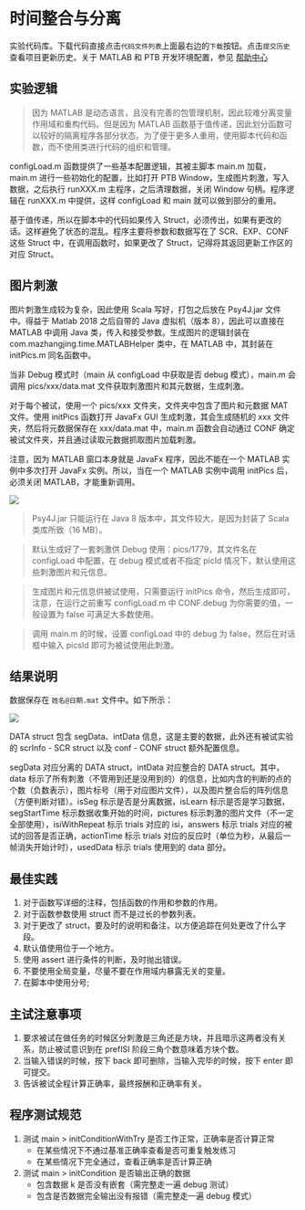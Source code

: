 # 时间整合与分离

实验代码库。下载代码直接点击`代码文件列表`上面最右边的`下载`按钮。点击`提交历史`查看项目更新历史。关于 MATLAB 和 PTB 开发环境配置，参见 [帮助中心](http://help.mazhangjing.com/matlab_ptb)

## 实验逻辑

> 因为 MATLAB 是动态语言，且没有完善的包管理机制，因此较难分离变量作用域和重构代码。但是因为 MATLAB 函数基于值传递，因此划分函数可以较好的隔离程序各部分状态。为了便于更多人重用，使用脚本代码和函数，而不使用类进行代码的组织和管理。

configLoad.m 函数提供了一些基本配置逻辑，其被主脚本 main.m 加载，main.m 进行一些初始化的配置，比如打开 PTB Window，生成图片刺激，写入数据，之后执行 runXXX.m 主程序，之后清理数据，关闭 Window 句柄。程序逻辑在 runXXX.m 中提供，这样 configLoad 和 main 就可以做到部分的重用。

基于值传递，所以在脚本中的代码如果传入 Struct，必须传出，如果有更改的话。这样避免了状态的混乱。程序主要将参数和数据写在了 SCR、EXP、CONF 这些 Struct 中，在调用函数时，如果更改了 Struct，记得将其返回更新工作区的对应 Struct。

## 图片刺激

图片刺激生成较为复杂，因此使用 Scala 写好，打包之后放在 Psy4J.jar 文件中。得益于 Matlab 2018 之后自带的 Java 虚拟机（版本 8），因此可以直接在 MATLAB 中调用 Java 类，传入和接受参数。生成图片的逻辑封装在 com.mazhangjing.time.MATLABHelper 类中，在 MATLAB 中，其封装在 initPics.m 同名函数中。

当非 Debug 模式时（main 从 configLoad 中获取是否 debug 模式），main.m 会调用 pics/xxx/data.mat 文件获取刺激图片和其元数据，生成刺激。

对于每个被试，使用一个 pics/xxx 文件夹，文件夹中包含了图片和元数据 MAT 文件。使用 initPics 函数打开 JavaFx GUI 生成刺激，其会生成随机的 xxx 文件夹，然后将元数据保存在 xxx/data.mat 中，main.m 函数会自动通过 CONF 确定被试文件夹，并且通过读取元数据抓取图片加载刺激。

注意，因为 MATLAB 窗口本身就是 JavaFx 程序，因此不能在一个 MATLAB 实例中多次打开 JavaFx 实例。所以，当在一个 MATLAB 实例中调用 initPics 后，必须关闭 MATLAB，才能重新调用。

![](http://static2.mazhangjing.com/20191204/ff661f0_WX20191204-181236.png)

> Psy4J.jar 只能运行在 Java 8 版本中，其文件较大，是因为封装了 Scala 类库所致（16 MB）。

> 默认生成好了一套刺激供 Debug 使用：pics/1779，其文件名在 configLoad 中配置，在 debug 模式或者不指定 picId 情况下，默认使用这些刺激图片和元信息。

> 生成图片和元信息供被试使用，只需要运行 initPics 命令，然后生成即可，注意，在运行之前重写 configLoad.m 中 CONF.debug 为你需要的值，一般设置为 false 可满足大多数使用。

> 调用 main.m 的时候，设置 configLoad 中的 debug 为 false，然后在对话框中输入 picsId 即可为被试使用此刺激。

## 结果说明

数据保存在 `姓名@日期.mat` 文件中。如下所示：

![](http://static2.mazhangjing.com/20191206/cc9d42a_data_example.png)

DATA struct 包含 segData、intData 信息，这是主要的数据，此外还有被试实验的 scrInfo - SCR struct 以及 conf - CONF struct 额外配置信息。

segData 对应分离的 DATA struct，intData 对应整合的 DATA struct。其中，data 标示了所有刺激（不管用到还是没用到的）的信息，比如内含的判断的点的个数（负数表示），图片标号（用于对应图片文件），以及图片整合后的阵列信息（方便判断对错）。isSeg 标示是否是分离数据，isLearn 标示是否是学习数据，segStartTime 标示数据收集开始的时间，pictures 标示刺激的图片文件（不一定全部使用），isiWithRepeat 标示 trials 对应的 isi，answers 标示 trials 对应的被试的回答是否正确，actionTime 标示 trials 对应的反应时（单位为秒，从最后一帧消失开始计时），usedData 标示 trials 使用到的 data 部分。


## 最佳实践

1. 对于函数写详细的注释，包括函数的作用和参数的作用。
2. 对于函数参数使用 struct 而不是过长的参数列表。
3. 对于更改了 struct，要及时的说明和备注，以方便追踪在何处更改了什么字段。
4. 默认值使用位于一个地方。
5. 使用 assert 进行条件的判断，及时抛出错误。
6. 不要使用全局变量，尽量不要在作用域内暴露无关的变量。
7. 在脚本中使用分号;

## 主试注意事项

1. 要求被试在做任务的时候区分刺激是三角还是方块，并且暗示这两者没有关系，防止被试意识到在 prefISI 阶段三角个数意味着方块个数。
2. 当输入错误的时候，按下 back 即可删除，当输入完毕的时候，按下 enter 即可提交。
3. 告诉被试全程计算正确率，最终报酬和正确率有关。

## 程序测试规范

1. 测试 main > initConditionWithTry 是否工作正常，正确率是否计算正常
	- 在某些情况下不通过基准正确率查看是否可重复触发练习
	- 在某些情况下完全通过，查看正确率是否计算正确
2. 测试 main > initCondition 是否输出正确的数据
	- 包含数据 k 是否没有嵌套（需完整走一遍 debug 测试）
	- 包含是否数据完全输出没有报错（需完整走一遍 debug 模式）